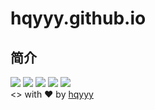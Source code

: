 # hqyyy.github.io

## 简介
![](https://img.shields.io/badge/HTML-100%25-green)  ![](https://img.shields.io/badge/CSS-100%25-green)  ![](https://img.shields.io/badge/JavaScript-100%25-green)  ![](https://img.shields.io/badge/jQuery-100%25-green)  ![](https://img.shields.io/badge/%E5%8A%AA%E5%8A%9B-100%25-green)
<br >
<> with ❤ by <a href="https://github.com/hqyyy">hqyyy</a>
